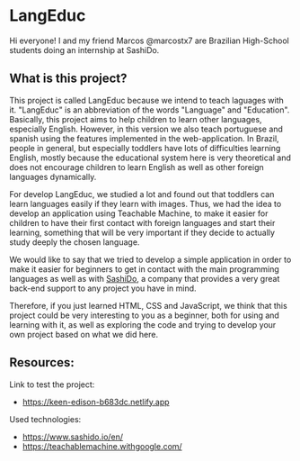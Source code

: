 # LangEduc
Hi everyone! I and my friend Marcos @marcostx7 are Brazilian High-School students doing an internship at SashiDo.

## What is this project? ##
This project is called LangEduc because we intend to teach laguages with it. "LangEduc" is an abbreviation of the words "Language" and "Education". Basically, this project aims to help children to learn other languages, especially English. However, in this version we also teach portuguese and spanish using the features implemented in the web-application. In Brazil, people in general, but especially toddlers have lots of difficulties learning English, mostly because the educational system here is very theoretical and does not encourage children to learn English as well as other foreign languages dynamically.

For develop LangEduc, we studied a lot and found out that toddlers can learn languages easily if they learn with images. Thus, we had the idea to develop an application using Teachable Machine, to make it easier for children to have their first contact with foreign languages and start their learning, something that will be very important if they decide to actually study deeply the chosen language.

We would like to say that we tried to develop a simple application in order to make it easier for beginners to get in contact with the main programming languages as well as with [SashiDo](https://www.sashido.io/en/), a company that provides a very great back-end support to any project you have in mind.

Therefore, if you just learned HTML, CSS and JavaScript, we think that this project could be very interesting to you as a beginner, both for using and learning with it, as well as exploring the code and trying to develop your own project based on what we did here.

## Resources: ##
Link to test the project:  
  - https://keen-edison-b683dc.netlify.app  
  
Used technologies:   
  - https://www.sashido.io/en/  
  - https://teachablemachine.withgoogle.com/

